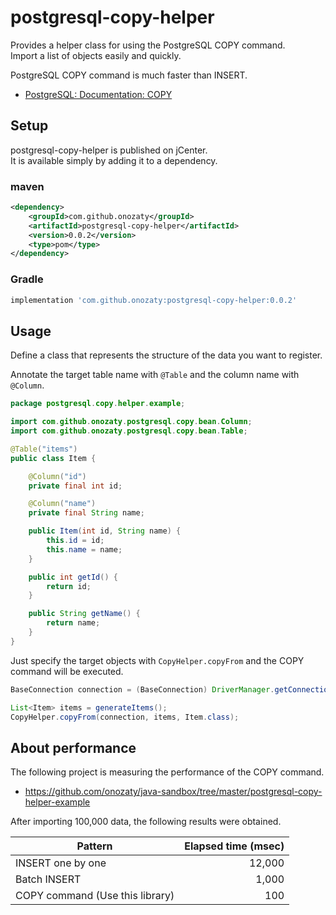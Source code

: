 # postgresql-copy-helper

Provides a helper class for using the PostgreSQL COPY command.  
Import a list of objects easily and quickly.

PostgreSQL COPY command is much faster than INSERT.

* [PostgreSQL: Documentation: COPY](https://www.postgresql.org/docs/current/sql-copy.html)

## Setup

postgresql-copy-helper is published on jCenter.  
It is available simply by adding it to a dependency.

### maven

```xml
<dependency>
	<groupId>com.github.onozaty</groupId>
	<artifactId>postgresql-copy-helper</artifactId>
	<version>0.0.2</version>
	<type>pom</type>
</dependency>
```

### Gradle

```groovy
implementation 'com.github.onozaty:postgresql-copy-helper:0.0.2'
```

## Usage

Define a class that represents the structure of the data you want to register.

Annotate the target table name with `@Table` and the column name with `@Column`.

```java
package postgresql.copy.helper.example;

import com.github.onozaty.postgresql.copy.bean.Column;
import com.github.onozaty.postgresql.copy.bean.Table;

@Table("items")
public class Item {

    @Column("id")
    private final int id;

    @Column("name")
    private final String name;

    public Item(int id, String name) {
        this.id = id;
        this.name = name;
    }

    public int getId() {
        return id;
    }

    public String getName() {
        return name;
    }
}
```

Just specify the target objects with `CopyHelper.copyFrom` and the COPY command will be executed.

```java
BaseConnection connection = (BaseConnection) DriverManager.getConnection(DATABASE_URL, DATABASE_USER, DATABASE_PASSWORD);

List<Item> items = generateItems();
CopyHelper.copyFrom(connection, items, Item.class);
```

## About performance

The following project is measuring the performance of the COPY command.

* https://github.com/onozaty/java-sandbox/tree/master/postgresql-copy-helper-example

After importing 100,000 data, the following results were obtained.

| Pattern | Elapsed time (msec) |
|---------|----------:|
| INSERT one by one | 12,000 |
| Batch INSERT | 1,000 |
| COPY command (Use this library) | 100 |
